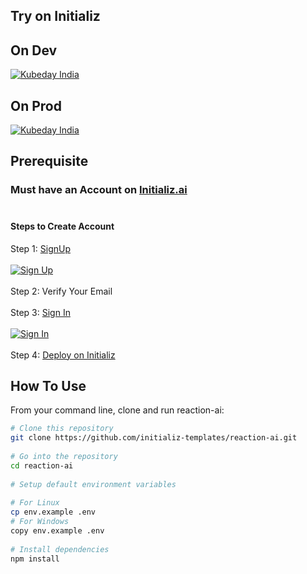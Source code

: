 ## Try on Initializ
 
## On Dev 
[![Kubeday India](https://res.cloudinary.com/daosik5yi/image/upload/f_auto,q_auto/pntsnjpa1sxbc2d02q9n)](https://console.dev.initializ.ai/create-app/?clone=https://github.com/initializ-templates/reaction-ai&repo_name=reaction-ai&description=♾️%20Gemini%20Based%20ChatBot,%20Which%20Supports%20Both%20Text%29and%20Image%20Prompts.&github=true)
 
## On Prod 
[![Kubeday India](https://res.cloudinary.com/daosik5yi/image/upload/f_auto,q_auto/pntsnjpa1sxbc2d02q9n)](https://console.initializ.ai/create-app/?clone=https://github.com/initializ-templates/reaction-ai&repo_name=reaction-ai&description=♾️%20Gemini%20Based%20ChatBot,%20Which%20Supports%20Both%20Text%29and%20Image%20Prompts.&github=true)
 
## Prerequisite 
### Must have an Account on [Initializ.ai](https://console.initializ.ai/register/)<br><br>
 
#### Steps to Create Account
Step 1: [SignUp](https://console.initializ.ai/register/) <br>
<br>[![Sign Up](https://res.cloudinary.com/dd4xje8fc/image/upload/v1717773727/image_1_eaxyhp.png)](https://console.initializ.ai/register/)<br><br>
Step 2: Verify Your Email<br><br>
Step 3: [Sign In](https://console.initializ.ai/login/) <br><br>[![Sign In](https://res.cloudinary.com/dd4xje8fc/image/upload/v1717773726/image_2_pi56ah.png)](https://console.initializ.ai/login/)<br><br>
Step 4: [Deploy on Initializ](https://console.initializ.ai/create-app/?clone=https://github.com/initializ-templates/reaction-ai&repo_name=reaction-ai&description=♾️%20Gemini%20Based%20ChatBot,%20Which%20Supports%20Both%20Text%29and%20Image%20Prompts.&github=true)
 
 
## How To Use
 
From your command line, clone and run reaction-ai:
 
```bash
# Clone this repository
git clone https://github.com/initializ-templates/reaction-ai.git
 
# Go into the repository
cd reaction-ai
 
# Setup default environment variables
 
# For Linux
cp env.example .env
# For Windows
copy env.example .env
 
# Install dependencies
npm install